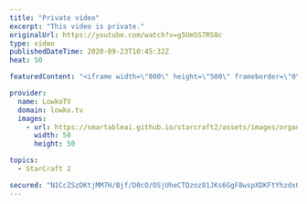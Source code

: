 ```yaml
---
title: "Private video"
excerpt: "This video is private."
originalUrl: https://youtube.com/watch?v=g5Um5S7RS8c
type: video
publishedDateTime: 2020-09-23T10:45:32Z
heat: 50

featuredContent: "<iframe width=\"800\" height=\"500\" frameborder=\"0\" src=\"https://www.youtube.com/embed/g5Um5S7RS8c\" allow=\"accelerometer; autoplay; encrypted-media; gyroscope; picture-in-picture\" allowfullscreen></iframe>"

provider:
  name: LowkoTV
  domain: lowko.tv
  images:
    - url: https://smartableai.github.io/starcraft2/assets/images/organizations/lowko.tv-50x50.jpg
      width: 50
      height: 50

topics:
  - StarCraft 2

secured: "N1CcZSzDKtjMM7H/Bjf/D0cO/OSjUheCTQzoz81JKs6GgF8wspXDKFtYhzdxQhQBNXyaYYjb3KLjEue1+6SLRGVPx8UBBkvQNsWyeMLIpvmcSv1py8v3N9Nt8R+kQm/ZomLqNoKUENY9oLU5pmpqxgkovxvJpwF6Q0OFwteRsdJcEcmHXMzK2OoZWW0aTFtaXVoxIqUwwwUjy9XwCuEhVpeMsgN1SVYdYq819yRsoDRYoqxbDbBdVwc1obZPq+HVRyv20WDwzwP311NvDp6fl4NeujA5PCbT8CmEFfBIOe1Lwaz/9eEA96oo3wbcr/AZGisdxg2LGhRZf/DUJJesoAK16gDloxeoMAKMvTLAExY=;0tnuIaXFP3hXtmmD3374uw=="
---
```


